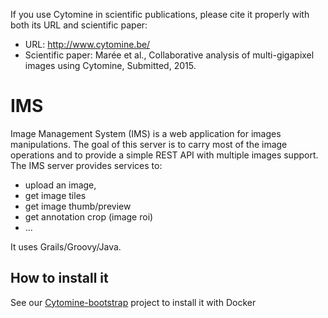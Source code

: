 
If you use Cytomine in scientific publications, please cite it properly with both its URL and scientific paper:
- URL: http://www.cytomine.be/
- Scientific paper:
Marée et al., Collaborative analysis of multi-gigapixel images using Cytomine, Submitted, 2015.


IMS
===

Image Management System (IMS) is a web application for images manipulations.
The goal of this server is to carry most of the image operations and to provide a simple REST API with multiple images support.
The IMS server provides services to:

* upload an image,
* get image tiles
* get image thumb/preview
* get annotation crop (image roi)
* ...

It uses Grails/Groovy/Java.

## How to install it

See our [Cytomine-bootstrap](https://github.com/cytomine/Cytomine-bootstrap) project to install it with Docker
